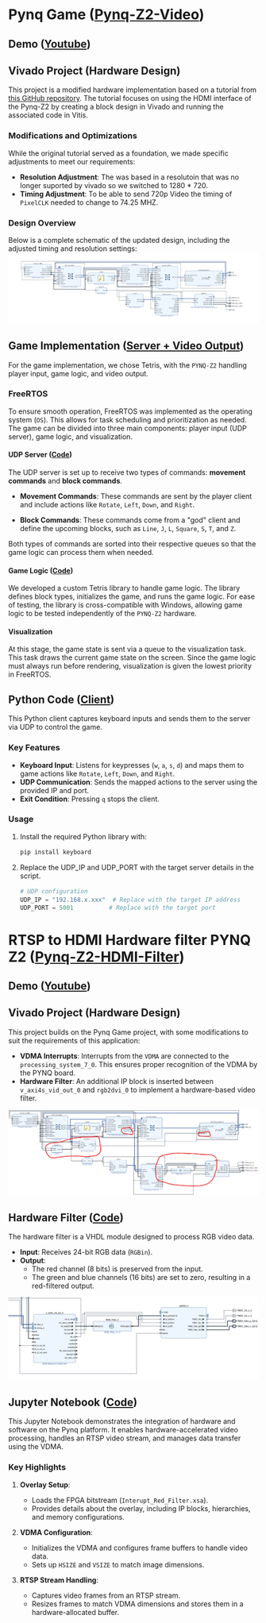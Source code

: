 # Pynq Game ([Pynq-Z2-Video](Pynq-Z2-Video))  

## Demo ([Youtube](https://www.youtube.com/watch?v=4u5uUDjD0i4))

## Vivado Project (Hardware Design)

This project is a modified hardware implementation based on a tutorial from [this GitHub repository](https://github.com/xflorentw/Pynq-Z2-Video). The tutorial focuses on using the HDMI interface of the Pynq-Z2 by creating a block design in Vivado and running the associated code in Vitis.

### Modifications and Optimizations
While the original tutorial served as a foundation, we made specific adjustments to meet our requirements:

- **Resolution Adjustment**: The was based in a resolutoin that was no longer suported by vivado so we switched to 1280 * 720.  
- **Timing Adjustment**: To be able to send 720p Video the timing of `PixelCLK` needed to change to 74.25 MHZ.  

### Design Overview
Below is a complete schematic of the updated design, including the adjusted timing and resolution settings:  
![VDMA Block Diagram](<references/Vivado_Project_HDMI.png>)

## Game Implementation ([Server + Video Output](Pynq-Z2-Video/vitis/UDP_Server/src))  

For the game implementation, we chose Tetris, with the `PYNQ-Z2` handling player input, game logic, and video output.

### FreeRTOS

To ensure smooth operation, FreeRTOS was implemented as the operating system (`OS`). This allows for task scheduling and prioritization as needed. The game can be divided into three main components: player input (UDP server), game logic, and visualization.

#### UDP Server ([Code](Pynq-Z2-Video/vitis/UDP_Server/src/udp_perf_server.c))  

The UDP server is set up to receive two types of commands: **movement commands** and **block commands**.  

- **Movement Commands**: These commands are sent by the player client and include actions like `Rotate`, `Left`, `Down`, and `Right`.  

- **Block Commands**: These commands come from a "god" client and define the upcoming blocks, such as `Line`, `J`, `L`, `Square`, `S`, `T`, and `Z`.  

Both types of commands are sorted into their respective queues so that the game logic can process them when needed.  

#### Game Logic ([Code](Pynq-Z2-Video/vitis/UDP_Server/src/tetris))  

We developed a custom Tetris library to handle game logic. The library defines block types, initializes the game, and runs the game logic. For ease of testing, the library is cross-compatible with Windows, allowing game logic to be tested independently of the `PYNQ-Z2` hardware.

#### Visualization  

At this stage, the game state is sent via a queue to the visualization task. This task draws the current game state on the screen. Since the game logic must always run before rendering, visualization is given the lowest priority in FreeRTOS.  

## Python Code ([Client](Movement.py))
This Python client captures keyboard inputs and sends them to the server via UDP to control the game.  

### Key Features  
- **Keyboard Input**: Listens for keypresses (`w`, `a`, `s`, `d`) and maps them to game actions like `Rotate`, `Left`, `Down`, and `Right`.  
- **UDP Communication**: Sends the mapped actions to the server using the provided IP and port.  
- **Exit Condition**: Pressing `q` stops the client.  

### Usage  
1. Install the required Python library with:  
   ```bash
   pip install keyboard
   ```
2. Replace the UDP_IP and UDP_PORT with the target server details in the script.
    ```py
    # UDP configuration
    UDP_IP = "192.168.x.xxx"  # Replace with the target IP address
    UDP_PORT = 5001          # Replace with the target port
    ```
    
# RTSP to HDMI Hardware filter PYNQ Z2 ([Pynq-Z2-HDMI-Filter](Pynq-z2-HDMI-Filter))  
## Demo ([Youtube](https://www.youtube.com/watch?v=EgmVjxT6fgA&t))

## Vivado Project (Hardware Design)  
This project builds on the Pynq Game project, with some modifications to suit the requirements of this application:  
- **VDMA Interrupts**: Interrupts from the `VDMA` are connected to the `processing_system_7_0`. This ensures proper recognition of the VDMA by the PYNQ board.  
- **Hardware Filter**: An additional IP block is inserted between `v_axi4s_vid_out_0` and `rgb2dvi_0` to implement a hardware-based video filter.  

![Block Diagram](references/HDMI_BD.png)  

## Hardware Filter ([Code](Pynq-z2-HDMI-Filter/RGB_Filter.vhd))  
The hardware filter is a VHDL module designed to process RGB video data. 
- **Input**: Receives 24-bit RGB data (`RGBin`).  
- **Output**:  
  - The red channel (8 bits) is preserved from the input.  
  - The green and blue channels (16 bits) are set to zero, resulting in a red-filtered output.

![Filter Diagram](references/image.png)  

## Jupyter Notebook ([Code](Pynq-z2-HDMI-Filter/FullColorXSA_AXI.ipynb))  
This Jupyter Notebook demonstrates the integration of hardware and software on the Pynq platform. It enables hardware-accelerated video processing, handles an RTSP video stream, and manages data transfer using the VDMA.  

### Key Highlights  
1. **Overlay Setup**:  
   - Loads the FPGA bitstream (`Interupt_Red_Filter.xsa`).  
   - Provides details about the overlay, including IP blocks, hierarchies, and memory configurations.  

2. **VDMA Configuration**:  
   - Initializes the VDMA and configures frame buffers to handle video data.  
   - Sets up `HSIZE` and `VSIZE` to match image dimensions.  

3. **RTSP Stream Handling**:  
   - Captures video frames from an RTSP stream.  
   - Resizes frames to match VDMA dimensions and stores them in a hardware-allocated buffer. 
